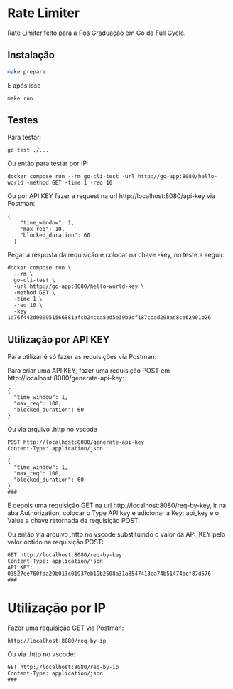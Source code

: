 # Rate Limiter

Rate Limiter feito para a Pós Graduação em Go da Full Cycle.

## Instalação

```bash
make prepare
``` 
E após isso
```
make run
```

## Testes

Para testar:
```
go test ./...
```
Ou então para testar por IP:
```
docker compose run --rm go-cli-test -url http://go-app:8080/hello-world -method GET -time 1 -req 10
```
Ou por API KEY fazer a request na url http://localhost:8080/api-key via Postman:
```
{
    "time_window": 1,
    "max_req": 10,
    "blocked_duration": 60
  }
```
Pegar a resposta da requisição e colocar na chave -key, no teste a seguir:
```
docker compose run \                                                                               
  --rm \
  go-cli-test \
  -url http://go-app:8080/hello-world-key \
  -method GET \
  -time 1 \
  -req 10 \
  -key 1a76f442d009951566881afcb24cca5ed5e39b9df187cdad298ad8ce62901b26
```
## Utilização por API KEY

Para utilizar é só fazer as requisições via Postman:

Para criar uma API KEY, fazer uma requisição POST em http://localhost:8080/generate-api-key:
```
{
  "time_window": 1,
  "max_req": 100,
  "blocked_duration": 60
}
```
Ou via arquivo .http no vscode
```
POST http://localhost:8080/generate-api-key
Content-Type: application/json

{
  "time_window": 1,
  "max_req": 100,
  "blocked_duration": 60
}
###
```

E depois uma requisição GET na url http://localhost:8080/req-by-key, ir na aba Authorization, colocar o Type API key e adicionar a Key: api_key e o Value a chave retornada da requisição POST.

Ou então via arquivo .http no vscode substituindo o valor da API_KEY pelo valor obtido na requisição POST:
```
GET http://localhost:8080/req-by-key
Content-Type: application/json
API_KEY: 03527ee760fda29b013c01937eb19b2508a31a8547413ea74b51474bef87d576
###
```

# Utilização por IP

Fazer uma requisição GET via Postman:
```
http://localhost:8080/req-by-ip
```
Ou via .http no vscode:
```
GET http://localhost:8080/req-by-ip
Content-Type: application/json
###
```

